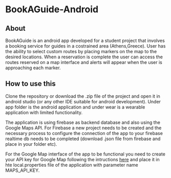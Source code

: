 # BookAGuide-Android

## About
BookAGuide is an android app developed for a student project that involves a booking service for guides in a costrained area (Athens,Greece).
User has the ability to select custom routes by placing markers on the map to the desired locations. 
When a reservation is complete the user can access the routes reserved on a map interface and alerts will appear when the user is approaching each marker.

## How to use this
Clone the repository or download the .zip file of the project and open it in android studio (or any other IDE suitable for android development).
Under app folder is the android application and under wear is a wearable application with limited functionality.  

The application is using firebase as backend database and also using the Google Maps API.
For Firebase a new project needs to be created and the necessary process to configure the connection of the app to your firebase realtime db needs to be completed
(download .json file from firebase and place in your folder etc).

For the Google Map interface of the app to be functional you need to create your API key for Google Map following the intructions [here](https://developers.google.com/maps/documentation/android-sdk/get-api-key)
and place it in hte local.properties file of the application with parameter name MAPS_API_KEY.
